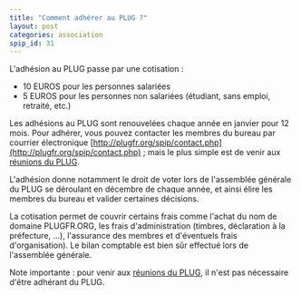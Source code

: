 ```yaml
---
title: "Comment adhérer au PLUG ?"
layout: post
categories: association
spip_id: 31
---
```

L'adhésion au PLUG passe par une cotisation :

- 10 EUROS pour les personnes salariées
- 5 EUROS pour les personnes non salariées (étudiant, sans emploi, retraité, etc.)

Les adhésions au PLUG sont renouvelées chaque année en janvier pour 12 mois. Pour adhérer, vous pouvez contacter les membres du bureau par courrier électronique [http://plugfr.org/spip/contact.php](http://plugfr.org/spip/contact.php) ; mais le plus simple est de venir aux [réunions du PLUG](art2).

L'adhésion donne notamment le droit de voter lors de l'assemblée générale du PLUG se déroulant en décembre de chaque année, et ainsi élire les membres du bureau et valider certaines décisions.

La cotisation permet de couvrir certains frais comme l'achat du nom de domaine PLUGFR.ORG, les frais d'administration (timbres, déclaration à la préfecture, ...), l'assurance des membres et d'éventuels frais d'organisation). Le bilan comptable est bien sûr effectué lors de l'assemblée générale.

Note importante : pour venir aux [réunions du PLUG](art2), il n'est pas nécessaire d'être adhérant du PLUG.